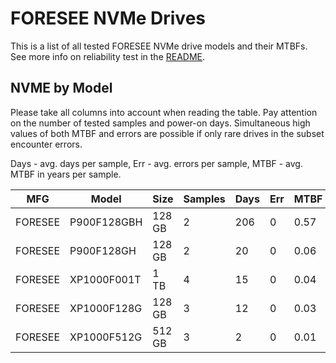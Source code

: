 FORESEE NVMe Drives
===================

This is a list of all tested FORESEE NVMe drive models and their MTBFs. See more
info on reliability test in the [README](https://github.com/bsdhw/SMART).

NVME by Model
------------

Please take all columns into account when reading the table. Pay attention on the
number of tested samples and power-on days. Simultaneous high values of both MTBF
and errors are possible if only rare drives in the subset encounter errors.

Days - avg. days per sample,
Err  - avg. errors per sample,
MTBF - avg. MTBF in years per sample.

| MFG       | Model              | Size   | Samples | Days  | Err   | MTBF |
|-----------|--------------------|--------|---------|-------|-------|------|
| FORESEE   | P900F128GBH        | 128 GB | 2       | 206   | 0     | 0.57   |
| FORESEE   | P900F128GH         | 128 GB | 2       | 20    | 0     | 0.06   |
| FORESEE   | XP1000F001T        | 1 TB   | 4       | 15    | 0     | 0.04   |
| FORESEE   | XP1000F128G        | 128 GB | 3       | 12    | 0     | 0.03   |
| FORESEE   | XP1000F512G        | 512 GB | 3       | 2     | 0     | 0.01   |
